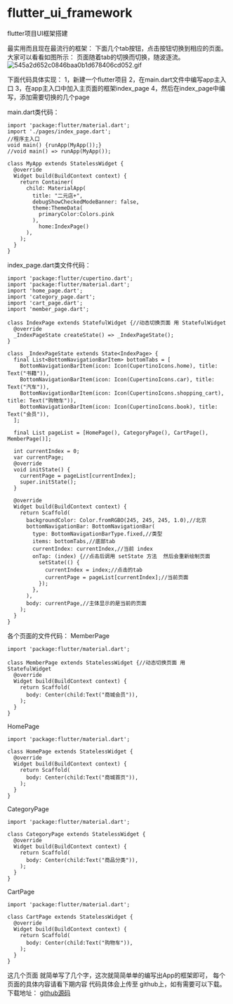 # flutter_ui_framework
flutter项目UI框架搭建

最实用而且现在最流行的框架：
下面几个tab按钮，点击按钮切换到相应的页面。
大家可以看看如图所示：
页面随着tab的切换而切换，随波逐流。
![545a2d652c0846baa0b1d678406cd052.gif](evernotecid://4DB6EA16-19D7-4CBC-AB5D-D5F3117BCFFB/appyinxiangcom/26133165/ENResource/p289)

下面代码具体实现：
1，新建一个flutter项目
2，在main.dart文件中编写app主入口
3，在app主入口中加入主页面的框架index_page
4，然后在index_page中编写，添加需要切换的几个page


main.dart类代码：
```
import 'package:flutter/material.dart';
import './pages/index_page.dart';
//程序主入口
void main() {runApp(MyApp());}
//void main() => runApp(MyApp());

class MyApp extends StatelessWidget {
  @override
  Widget build(BuildContext context) {
    return Container(
      child: MaterialApp(
        title: "二元店+",
        debugShowCheckedModeBanner: false,
        theme:ThemeData(
          primaryColor:Colors.pink
        ),
          home:IndexPage()
      ),
    );
  }
}
```
index_page.dart类文件代码：
```
import 'package:flutter/cupertino.dart';
import 'package:flutter/material.dart';
import 'home_page.dart';
import 'category_page.dart';
import 'cart_page.dart';
import 'member_page.dart';

class IndexPage extends StatefulWidget {//动态切换页面 用 StatefulWidget
  @override
  _IndexPageState createState() => _IndexPageState();
}

class _IndexPageState extends State<IndexPage> {
  final List<BottomNavigationBarItem> bottomTabs = [
    BottomNavigationBarItem(icon: Icon(CupertinoIcons.home), title: Text("书籍")),
    BottomNavigationBarItem(icon: Icon(CupertinoIcons.car), title: Text("汽车")),
    BottomNavigationBarItem(icon: Icon(CupertinoIcons.shopping_cart), title: Text("购物车")),
    BottomNavigationBarItem(icon: Icon(CupertinoIcons.book), title: Text("会员")),
  ];

  final List pageList = [HomePage(), CategoryPage(), CartPage(), MemberPage()];

  int currentIndex = 0;
  var currentPage;
  @override
  void initState() {
    currentPage = pageList[currentIndex];
    super.initState();
  }

  @override
  Widget build(BuildContext context) {
    return Scaffold(
      backgroundColor: Color.fromRGBO(245, 245, 245, 1.0),//北京
      bottomNavigationBar: BottomNavigationBar(
        type: BottomNavigationBarType.fixed,//类型
        items: bottomTabs,//底部tab
        currentIndex: currentIndex,//当前 index
        onTap: (index) {//点击后调用 setState 方法  然后会重新绘制页面
          setState(() {
            currentIndex = index;//点击的tab
            currentPage = pageList[currentIndex];//当前页面
          });
        },
      ),
      body: currentPage,//主体显示的是当前的页面
    );
  }
}

```
各个页面的文件代码：
MemberPage
```
import 'package:flutter/material.dart';

class MemberPage extends StatelessWidget {//动态切换页面 用 StatefulWidget
  @override
  Widget build(BuildContext context) {
    return Scaffold(
      body: Center(child:Text("商城会员")),
    );
  }
}
```
HomePage
```
import 'package:flutter/material.dart';

class HomePage extends StatelessWidget {
  @override
  Widget build(BuildContext context) {
    return Scaffold(
      body: Center(child:Text("商城首页")),
    );
  }
}

```
CategoryPage
```
import 'package:flutter/material.dart';

class CategoryPage extends StatelessWidget {
  @override
  Widget build(BuildContext context) {
    return Scaffold(
      body: Center(child:Text("商品分类")),
    );
  }
}
```
CartPage
```
import 'package:flutter/material.dart';

class CartPage extends StatelessWidget {
  @override
  Widget build(BuildContext context) {
    return Scaffold(
      body: Center(child:Text("购物车")),
    );
  }
}
```
这几个页面 就简单写了几个字，这次就简简单单的编写出App的框架即可，
每个页面的具体内容请看下期内容
代码具体会上传至 github上，如有需要可以下载。
下载地址：
[github源码](https://github.com/1136346879/flutter_ui_framework)
